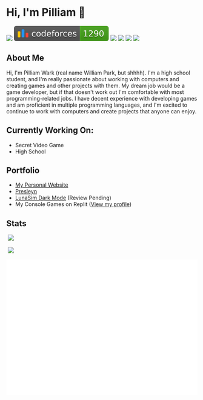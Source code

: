 # Hi, I'm Pilliam :wave:
![](https://img.shields.io/badge/he/him-0099FF)
![](https://raw.githubusercontent.com/smartynotchy/cf-stats/main/output/rating.svg)
![](https://img.shields.io/badge/USACO_Division-Silver-C0C0C0)
![](https://img.shields.io/badge/CP_XVI-16--3526_(Plat._States)-e5e4e2)
![](https://img.shields.io/github/followers/smartynotchy?color=blue&logo=github)
![](https://komarev.com/ghpvc/?username=smartynotchy)

## About Me
Hi, I'm Pilliam Wark (real name William Park, but shhhh). I'm a high school student, and I'm really passionate about working with computers and creating games and other projects with them. My dream job would be a game developer, but if that doesn't work out I'm comfortable with most programming-related jobs. I have decent experience with developing games and am proficient in multiple programming languages, and I'm excited to continue to work with computers and create projects that anyone can enjoy.

## Currently Working On:
- Secret Video Game
- High School

## Portfolio
- [My Personal Website](https://smartynotchy.github.io)
- [Presleyn](https://github.com/SmartyNotchy/Presleyn/releases/)
- [LunaSim Dark Mode](https://github.com/oboy-1/LunaSim/pull/9) (Review Pending)
- My Console Games on Replit ([View my profile](https://replit.com/@SmartyNotchy))

## Stats
   ![](https://github-readme-stats.vercel.app/api?username=smartynotchy&layout=compact&theme=dark&rank_icon=github&ring_color=33cc33)

   ![](https://github-readme-stats.vercel.app/api/top-langs/?username=smartynotchy&layout=compact&theme=dark)

![](https://raw.githubusercontent.com/smartynotchy/cf-stats/main/output/light_card.svg#gh-dark-mode-only)
